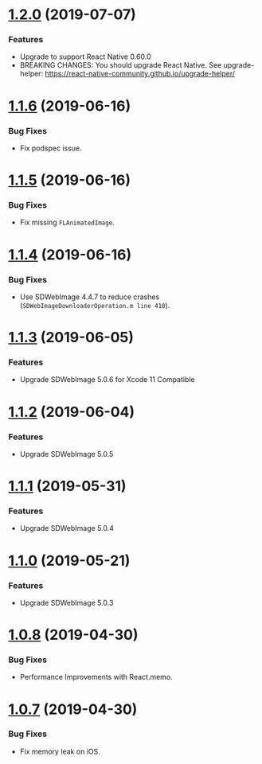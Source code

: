 # [1.2.0](https://github.com/thanhcuong1990/react-native-SDWebImage/compare/v1.1.6...v1.2.0) (2019-07-07)

### Features

* Upgrade to support React Native 0.60.0
* BREAKING CHANGES: You should upgrade React Native. See upgrade-helper: https://react-native-community.github.io/upgrade-helper/

# [1.1.6](https://github.com/thanhcuong1990/react-native-SDWebImage/compare/v1.1.5...v1.1.6) (2019-06-16)

### Bug Fixes

* Fix podspec issue.

# [1.1.5](https://github.com/thanhcuong1990/react-native-SDWebImage/compare/v1.1.4...v1.1.5) (2019-06-16)

### Bug Fixes

* Fix missing `FLAnimatedImage`.

# [1.1.4](https://github.com/thanhcuong1990/react-native-SDWebImage/compare/v1.1.3...v1.1.4) (2019-06-16)

### Bug Fixes

* Use SDWebImage 4.4.7 to reduce crashes (`SDWebImageDownloaderOperation.m line 410`).

# [1.1.3](https://github.com/thanhcuong1990/react-native-SDWebImage/compare/v1.1.2...v1.1.3) (2019-06-05)

### Features

* Upgrade SDWebImage 5.0.6 for Xcode 11 Compatible

# [1.1.2](https://github.com/thanhcuong1990/react-native-SDWebImage/compare/v1.1.1...v1.1.2) (2019-06-04)

### Features

* Upgrade SDWebImage 5.0.5

# [1.1.1](https://github.com/thanhcuong1990/react-native-SDWebImage/compare/v1.1.0...v1.1.1) (2019-05-31)

### Features

* Upgrade SDWebImage 5.0.4


# [1.1.0](https://github.com/thanhcuong1990/react-native-SDWebImage/compare/v1.0.8...v1.1.0) (2019-05-21)

### Features

* Upgrade SDWebImage 5.0.3


# [1.0.8](https://github.com/thanhcuong1990/react-native-SDWebImage/compare/v1.0.7...v1.0.8) (2019-04-30)

### Bug Fixes

* Performance Improvements with React.memo.


# [1.0.7](https://github.com/thanhcuong1990/react-native-SDWebImage/compare/v1.0.6...v1.0.7) (2019-04-30)

### Bug Fixes

* Fix memory leak on iOS.
